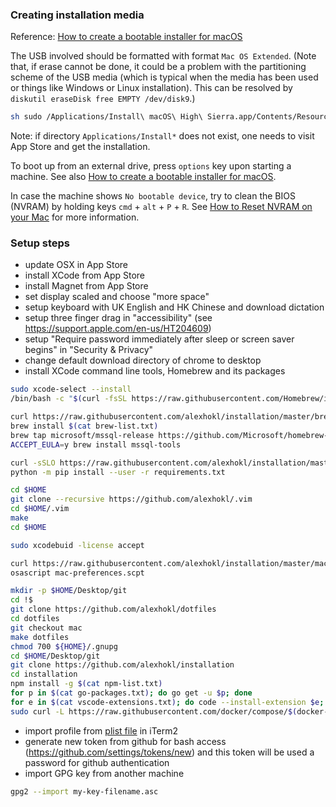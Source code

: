 ### Creating installation media

Reference: [How to create a bootable installer for macOS
](https://support.apple.com/en-hk/HT201372)

The USB involved should be formatted with format `Mac OS Extended`.
(Note that, if erase cannot be done, it could be a problem with the partitioning
scheme of the USB media (which is typical when the media has been used or things
like Windows or Linux installation). This can be resolved by
`diskutil eraseDisk free EMPTY /dev/disk9`.)

```sh
sh sudo /Applications/Install\ macOS\ High\ Sierra.app/Contents/Resources/createinstallmedia --volume /Volumes/Name --applicationpath /Applications/Install\ macOS\ High\ Sierra.app
```

Note: if directory `Applications/Install*` does not exist, one needs to visit
App Store and get the installation.

To boot up from an external drive, press `options` key upon starting a machine.
See also [How to create a bootable installer for
macOS](https://support.apple.com/en-hk/HT201372).

In case the machine shows `No bootable device`, try to clean the BIOS (NVRAM)
by holding keys `cmd` + `alt` + `P` + `R`. See [How to Reset NVRAM on your
Mac](https://support.apple.com/en-hk/HT204063) for more information.

### Setup steps

- update OSX in App Store
- install XCode from App Store
- install Magnet from App Store
- set display scaled and choose "more space"
- setup keyboard with UK English and HK Chinese and download dictation
- setup three finger drag in "accessibility" (see https://support.apple.com/en-us/HT204609)
- setup "Require password immediately after sleep or screen saver begins" in "Security & Privacy"
- change default download directory of chrome to desktop
- install XCode command line tools, Homebrew and its packages

```sh
sudo xcode-select --install
/bin/bash -c "$(curl -fsSL https://raw.githubusercontent.com/Homebrew/install/master/install.sh)"

curl https://raw.githubusercontent.com/alexhokl/installation/master/brew-list.txt -o brew-list.txt
brew install $(cat brew-list.txt)
brew tap microsoft/mssql-release https://github.com/Microsoft/homebrew-mssql-release
ACCEPT_EULA=y brew install mssql-tools

curl -sSLO https://raw.githubusercontent.com/alexhokl/installation/master/requirements.txt
python -m pip install --user -r requirements.txt

cd $HOME
git clone --recursive https://github.com/alexhokl/.vim
cd $HOME/.vim
make
cd $HOME

sudo xcodebuid -license accept

curl https://raw.githubusercontent.com/alexhokl/installation/master/mac/preferences.scpt -o mac-preferences.scpt
osascript mac-preferences.scpt

mkdir -p $HOME/Desktop/git
cd !$
git clone https://github.com/alexhokl/dotfiles
cd dotfiles
git checkout mac
make dotfiles
chmod 700 ${HOME}/.gnupg
cd $HOME/Desktop/git
git clone https://github.com/alexhokl/installation
cd installation
npm install -g $(cat npm-list.txt)
for p in $(cat go-packages.txt); do go get -u $p; done
for e in $(cat vscode-extensions.txt); do code --install-extension $e; done
sudo curl -L https://raw.githubusercontent.com/docker/compose/$(docker-compose version --short)/contrib/completion/bash/docker-compose -o /usr/local/etc/bash_completion.d/docker-compose
```

- import profile from [plist file](https://github.com/alexhokl/dotfiles/blob/master/com.googlecode.iterm2.plist) in iTerm2
- generate new token from github for bash access (https://github.com/settings/tokens/new) and this token will be used a password for github authentication
- import GPG key from another machine

```sh
gpg2 --import my-key-filename.asc
```

